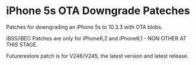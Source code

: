 # iPhone 5s OTA Downgrade Pateches
 Patches for downgrading an iPhone 5s to 10.3.3 with OTA blobs.

iBSS/iBEC Patches are only for iPhone6,2 and iPhone6,1 - NON OTHER AT THIS STAGE.

Futurerestore patch is for V246/V245, the latest version and latest release.